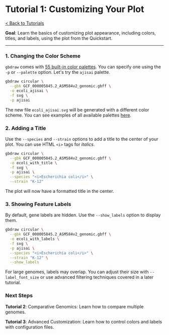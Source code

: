 # Tutorial 1: Customizing Your Plot

[< Back to Tutorials](./)

**Goal**: Learn the basics of customizing plot appearance, including colors, titles, and labels, using the plot from the Quickstart.

---

### 1. Changing the Color Scheme

`gbdraw` comes with [55 built-in color palettes](../examples/color_palette_examples.md). You can specify one using the `-p` or `--palette` option. Let's try the `ajisai` palette.

```bash
gbdraw circular \
  --gbk GCF_000005845.2_ASM584v2_genomic.gbff \
  -o ecoli_ajisai \
  -f svg \
  -p ajisai
```

The new file `ecoli_ajisai.svg` will be generated with a different color scheme. You can see examples of all available palettes [here](../examples/color_palette_examples.md).


### 2. Adding a Title
Use the `--species` and `--strain` options to add a title to the center of your plot. You can use HTML `<i>` tags for *italics*.

```bash
gbdraw circular \
  --gbk GCF_000005845.2_ASM584v2_genomic.gbff \
  -o ecoli_with_title \
  -f svg \
  -p ajisai \
  --species "<i>Escherichia coli</i>" \
  --strain "K-12"
```
The plot will now have a formatted title in the center.

### 3. Showing Feature Labels
By default, gene labels are hidden. Use the `--show_labels` option to display them.
```bash
gbdraw circular \
  --gbk GCF_000005845.2_ASM584v2_genomic.gbff \
  -o ecoli_with_labels \
  -f svg \
  -p ajisai \
  --species "<i>Escherichia coli</i>" \
  --strain "K-12" \
  --show_labels
```
For large genomes, labels may overlap. You can adjust their size with `--label_font_size` or use advanced filtering techniques covered in a later tutorial.

### Next Steps
**Tutorial 2**: Comparative Genomics: Learn how to compare multiple genomes.

**Tutorial 3**: Advanced Customization: Learn how to control colors and labels with configuration files.